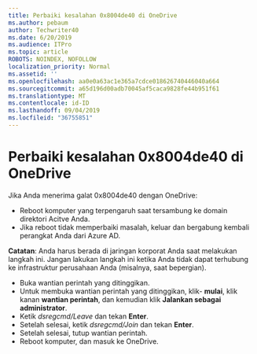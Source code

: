```yaml
---
title: Perbaiki kesalahan 0x8004de40 di OneDrive
ms.author: pebaum
author: Techwriter40
ms.date: 6/20/2019
ms.audience: ITPro
ms.topic: article
ROBOTS: NOINDEX, NOFOLLOW
localization_priority: Normal
ms.assetid: ''
ms.openlocfilehash: aa0e0a63ac1e365a7cdce018626740446040a664
ms.sourcegitcommit: a65d196d00adb70045af5caca9828fe44b951f61
ms.translationtype: MT
ms.contentlocale: id-ID
ms.lasthandoff: 09/04/2019
ms.locfileid: "36755851"
---
```

# <a name="fix-0x8004de40-error-in-onedrive"></a>Perbaiki kesalahan 0x8004de40 di OneDrive

Jika Anda menerima galat 0x8004de40 dengan OneDrive:

- Reboot komputer yang terpengaruh saat tersambung ke domain direktori Acitve Anda.
- Jika reboot tidak memperbaiki masalah, keluar dan bergabung kembali perangkat Anda dari Azure AD. 

**Catatan**: Anda harus berada di jaringan korporat Anda saat melakukan langkah ini. Jangan lakukan langkah ini ketika Anda tidak dapat terhubung ke infrastruktur perusahaan Anda (misalnya, saat bepergian). 

- Buka wantian perintah yang ditinggikan. 
- Untuk membuka wantian perintah yang ditinggikan, klik- **mulai**, klik kanan **wantian perintah**, dan kemudian klik **Jalankan sebagai administrator**.
- Ketik *dsregcmd/Leave* dan tekan **Enter**.
- Setelah selesai, ketik *dsregcmd/Join* dan tekan **Enter**.
- Setelah selesai, tutup wantian perintah.
- Reboot komputer, dan masuk ke OneDrive.